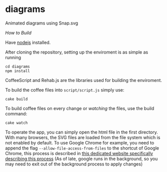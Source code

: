 diagrams
========

Animated diagrams using Snap.svg


_How to Build_

Have [nodejs](http://nodejs.org) installed.

After cloning the repository, setting up the enviroment is as simple as running

```shell
cd diagrams
npm install
```

CoffeeScript and Rehab.js are the libraries used for building the enviroment.

To build the coffee files into `script/script.js` simply use:
```shell
cake build
```

To build coffee files on every change or _watching_ the files, use the build command:
```shell
cake watch
```


To operate the app, you can simply open the html file in the first directory.
With many browsers, the SVG files are loaded from the file system which is not enabled by default. To use Google Chrome for example, you need to append the flag `--allow-file-access-from-files` to the shortcut of Google Chrome, this process is described in [this dedicated website specifically describing this process](http://www.chrome-allow-file-access-from-file.com/)
(As of late, google runs in the background, so you may need to exit out of the background process to apply changes)

